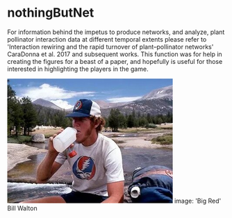 # nothingButNet
For information behind the impetus to produce networks, and analyze, plant pollinator interaction data at different temporal extents please refer to 'Interaction rewiring and the rapid turnover of plant–pollinator networks' CaraDonna et al. 2017 and subsequent works. This function was for help in creating the figures for a beast of a paper, and hopefully is useful for those interested in highlighting the players in the game.

![BigRedBillWalton](./data/images/bill_walton.jpg)
image: 'Big Red' Bill Walton
